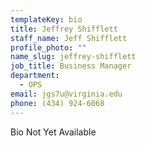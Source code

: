 ```yaml
---
templateKey: bio
title: Jeffrey Shifflett
staff_name: Jeff Shifflett
profile_photo: ""
name_slug: jeffrey-shifflett
job_title: Business Manager
department:
  - OPS
email: jgs7u​@​virginia.edu
phone: (434) 924-6068
---
```

Bio Not Yet Available
